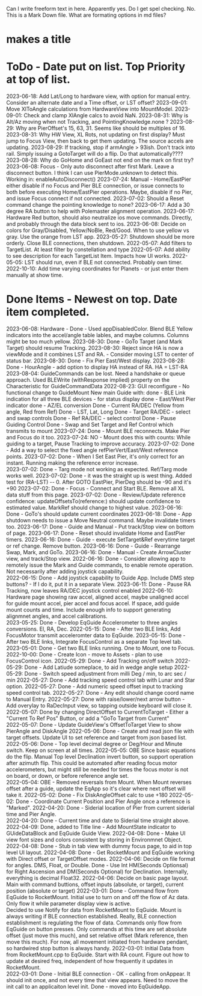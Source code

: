 Can I write freeform text in here.  Apparently yes.
Do I get spel checking.  No.
This is a Mark Down file. What are formating options in md files? 
  # makes a title

# ToDo - Date put on list. Top Priority at top of list. 

2023-06-18: Add Lat/Long to hardware view, with option for manual entry. Consider an alternate date and a Time offset, or LST offset?
2023-09-01: Move XlToAngle calculations from HardwareView into MountModel.
2023-09-01: Check and clamp XlAngle calcs to avoid NaN.
2023-08-31: Why is Alt/Az moving when not Tracking, and PointingKnowledge.none ?
2023-08-29: Why are PierOffset's 15, 63, 31.  Seems like should be multiples of 16.
2023-08-31: Why HW View, XL Rots, not updating on first display?  Must jump to Focus View, then back to get them updating.  The source accels are updating.
2023-08-29: If tracking, stop if armAngle > 93ish.  Don't track into rail.  Simply issuing a GotoTarget will do a flip. Do that automatically????
2023-08-28: Why do GoHome and GoEast not end on the mark on first try?
2023-06-08: Focus - Only auto disconnect after first Mark. Leave a disconnect button.  I think I can use PierMode.unknown to detect this. Working in: enableAutoDisconnect()
2023-07-24: Manual - Home/EastPier either disable if no Focus and Pier BLE connection, or issue connects to both before executing Home/EastPier operations.  Maybe, disable if no Pier, and issue Focus connect if not connected.
2023-07-02: Should a Reset command change the pointing knowledge to none?
2023-06-17: Add a 30 degree RA button to help with Polemaster alignment operation.
2023-06-17: Hardware Red button, should also neutralize ios move commands. Directly, and probably through the data block sent to ios.
2023-06-08: Decide on colors for Gray/Disabled, Yellow/NoBle, Red/Good.  When to use yellow vs gray.  Use the orange from LST app.
2023-05-27: Shutdown should be more orderly.  Close BLE connections, then shutdown.
2022-05-07: Add filters to TargetList.  At least filter by constellation and type
2022-05-07: Add ability to see description for each TargetList Item.  Impacts how UI works.
2022-05-05: LST should run, even if BLE not connected.  Probably own timer.
2022-10-10: Add time varying coordinates for Planets - or just enter them manually at show time. 

# Done Items - Newest on top.  Date item completed.

2023-06-08: Hardware - Done - Used appDisabledColor.  Blend BLE Yellow indicators into the accel/angle table lables, and maybe columns.  Columns might be too much yellow.
2023-08-30: Done - GoTo Target (and Mark Target) should resume Tracking.
2023-08-30: Reject since HA is now a viewMode and it combines LST and RA. - Consider moving LST to center of status bar.
2023-08-30: Done - Fix Pier East/West display.
2023-08-28: Done - HourAngle - add option to display HA instead of RA.  HA = LST-RA
2023-08-04: GuideCommands can be lost.  Need a handshake or queue approach. Used BLEWrite (withResponse implied) property on the Characteristic for GuideCommandData
2022-08-23: GUI reconfigure - No functional change to GuideMount
  New main Guide with: 
    done - BLE Link indication for all three BLE devices - for status display
    done - East/West Pier indicator
    done - AZ/EL conversion
    Done - Current RA/DEC (Yellow from angle, Red from Ref)
    Done - LST, Lat, Long
    Done - Target RA/DEC - select and swap controls
    Done - Ref RA/DEC - select control
    Done - Pause Guiding Control
    Done - Swap and Set Target and Ref Control which transmits to mount
2023-07-24: Done - Mount BLE reconnects. Make Pier and Focus do it too.
2023-07-24: NO - Mount does this with counts:  While guiding to a target, Pause Tracking to improve accuracy.
2023-07-02: Done - Add a way to select the fixed angle refPierVert/East/West reference points. 
2023-07-02: Done - When I Set East Pier, it's only correct for an instant. Running making the reference error increase.  
2023-07-02: Done - Targ mode not working as expected. Ref/Targ mode works well.
2023-07-02: Done - it was the straight up is west thing.  Added test for (RA-LST) -- 0. After GOTO EastPier, PierDeg should be -90 and it's +90
2023-07-02: Done - Focus - Connect and Start BLE. Remove all XL data stuff from this page.
2023-07-02: Done - Review/Update reference confidence:  updateOffsetsTo(reference:) should update confidence to estimated value.  MarkRef should change to highest value. 
2023-06-16: Done - GoTo's should update current coordinates 
2023-06-18: Done - App shutdown needs to issue a Move Neutral command.  Maybe invalidate timers too.
2023-06-17: Done - Guide and Manual - Put track/Stop view on bottom of page. 
2023-06-17: Done - Reset should invalidate Home and EastPier timers.
2023-06-16: Done - Guide - execute SetTarget&Ref everytime target or ref change.  Remove button.
2023-06-16: Done - Guide - Rearrange Swap, Mark, and GoTo.
2023-06-16: Done - Manual - Create ArrowCluster view, and track/Stop view.
2022-06-16: Done - Consider allowing app to remotely issue the Mark and Guide commands, to enable remote operation. Not necessarily after adding joystick capability.  
2022-06-15: Done - Add joystick capability to Guide App.  Include DMS step buttons? - If I do it, put it in a separate View.
2023-06-11: Done - Pause RA Tracking, now leaves RA/DEC joystick control enabled
2022-06-10: Hardware page showing raw accel, aligned accel, maybe unaligned accel for guide mount accel, pier accel and focus accel.  If space, add guide mount counts and time. Include enough info to support generating alignmnet angles, and accel calibrations.  
2023-05-25: Done - Develop EqGuide Accelerometer to three angles conversions. El, RA, Dec.
2022-05-15: Done - After two BLE links, Add FocusMotor transmit acceleromter data to EqGuide.
2023-05-15: Done - After two BLE links, Integrate FocusControl as a separate Top level tab.
2023-05-01: Done - Get two BLE links running.  One to Mount, one to Focus.
2022-10-00: Done - Create Icon - move to Assets - plan to use FocusControl icon.
2022-05-29: Done - Add Tracking on/off switch
2022-05-29: Done - Add Latiude someplace, to aid in wedge angle setup
2022-05-29: Done - Switch speed adjustment from milli Deg / min, to arc sec / min
2022-05-27: Done - Add tracking speed control tab with Lunar and Star option.
2022-05-27: Done - Add numeric speed offset input to tracking speed control tab. 
2022-05-27: Done - Any edit should change coord name to Manual Entry.
2022-05-27: Done with raise/lower/next arrow button - Add overylay to RaDecInput view, so tapping outside keyboard will close it. 
2022-05-07: Done by changing DirectOffset to CurrentToTarget - Either a "Current To Ref Pos" Button, or add a "GoTo Target from Current"   
2022-05-07: Done - Update GuideView's OffsetToTarget View to show PierAngle and DiskAngle
2022-05-06: Done - Create and read json file with target offsets. Update UI to set reference and target from json based list. 
2022-05-06: Done - Top level decimal degree or Deg/Hour and Minute switch.  Keep on screen at all times.
2022-05-05: OBE Since basic equations do the flip.  Manual Top level Declination invert button, so support operation after azimuth flip. This could be automated after reading focus motor accelerometers, but might still be needed for times the focus motor is not on board, or down, or before reference angle set.   
2022-05-04: OBE - Removed reversals from Mount.  When Mount reverses offset after a guide, update the EqApp so it's clear where next offset will take it. 
2022-05-02: Done - Fix DiskAngleOffset calc to use +180
2022-05-02: Done - Coordinate Current Position and Pier Angle once a reference is "Marked".
2022-04-20: Done - Siderial location of Pier from current siderial time and Pier Angle.  
2022-04-20: Done - Current time and date to Siderial time straight above.
2022-04-09: Done, added to Title line - Add MountState indicator to GUideDataBlock and EqGuide Guide View. 
2022-04-08: Done - Make UI view font sizes and colors consistent by storing in Environmnet Object. 
2022-04-08: Done - Stub in tab view with dummy focus page, to aid in top level UI layout.
2022-04-08: Done - Get RocketMount and EqGuide working with Direct offset or TargetOffset modes.
2022-04-06: Decide on file format for angles.  DMS, Float, or Double.
   Done - Use Int HM(Seconds Optionsal) for Right Ascension and DM(Seconds Optional) for Declination.  Internally, everything is decimal Float32.
2022-04-06: Decide on basic page layout.  Main with command buttions, offset inputs (absolute, or target), current position (absolute or target)
2022-03-01: Done - Command flow from EqGuide to RocketMount.  Initial use to turn on and off the flow of Az data.  Only flow it while parameter display view is active.  
    Decided to use Notify for data from RocketMount to EqGuide.  Mount is always writing if BLE connection established.  Really, BLE connection establishment is regulating the flow of data. Commands only flow from EqGuide on button presses.  Only commands at this time are set absolute offset (just move this much), and set relative offset (Mark reference, then move this much).  For now, all movement initiated from hardware pendant, so hardwired stop button is always handy. 
2022-03-01: Initial Data from from RocketMount.cpp to EqGuide. Start with RA count.  Figure out how to update at desired freq, independent of how frequently it updates in RocketMount.  
2022-03-01: Done - Initial BLE connection - OK - calling from onAppear.  It should init once, and not every time that view appears.  Need to move the init call to an applicaiton level init. Done - moved into EqGuideApp.
